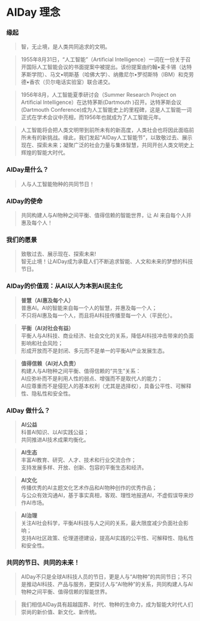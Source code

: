 # AIDay 理念

### 缘起

> 智，无止境，是人类共同追求的文明。

> 1955年8月31日，“人工智能”（Artificial Intelligence）一词在一份关于召开国际人工智能会议的书面提案中被提出。该份提案由约翰•麦卡锡（达特茅斯学院）、马文•明斯基（哈佛大学）、纳撒尼尔•罗彻斯特（IBM）和克劳德•香农（贝尔电话实验室）联合递交。

> 1956年8月，人工智能夏季研讨会（Summer Research Project on Artificial Intelligence）在达特茅斯(Dartmouth )召开。达特茅斯会议(Dartmouth Conference)成为人工智能史上的里程碑，这是人工智能一词正式在学术会议中亮相，而1956年也就成为了人工智能元年。

> 人工智能将会把人类文明带到前所未有的新高度，人类社会也将因此面临前所未有的新挑战。缘此，我们发起“AIDay人工智能节”，以致敬过去、展示现在、探索未来；凝聚广泛的社会力量与集体智慧，共同开创人类文明史上辉煌的智能大时代。


### AIDay是什么？

> 人与人工智能物种的共同节日！


### AIDay的使命

> 共同构建人与AI物种之间平衡、值得信赖的智能世界，让 AI 来自每个人并惠及每个人！


### 我们的愿景

> 致敬过去、展示现在、探索未来!<br/>
智无止境！让AIDay成为承载人们不断追求智能、人文和未来的梦想的科技节日。


### AIDay的价值观：从AI以人为本到AI民主化

> <strong>普慧（AI惠及每个人）</strong><br/>
普惠AI。AI的智能来自每一个人的智慧，并惠及每一个人；<br/>
不只将AI惠及每一个人，而且将AI科技传播至每一个人（平民化）。

> <strong>平衡（AI对社会有益）</strong><br/>
平衡人与AI科技、商业经济、社会文化的关系，降低AI科技冲击带来的负面影响和社会风险；<br/>
形成开放而不是封闭、多元而不是单一的平衡AI产业发展生态。

> <strong>值得信赖（AI对人负责）</strong><br/>
构建人与AI物种之间平衡、值得信赖的“共生”关系：<br/>
AI应弥补而不是利用人性的弱点、增强而不是取代人的能力； <br/>
AI应尊重而不是侵犯人的基本权利（尤其是选择权），具备公平性、可解释性、隐私性和安全性。


### AIDay 做什么？

> <strong>AI公益</strong><br/>
科普AI知识、以AI实践公益；<br/>
共同推进AI技术成果均衡化。

> <strong>AI生态</strong><br/>
丰富AI教育、研究、人才、技术和行业交流合作；<br/>
支持发展多样、开放、创新、包容的平衡生态和经济。

> <strong>AI文化</strong><br/>
传播优秀的AI主题文化艺术作品和AI物种创作的优秀作品；<br/>
与公众有效沟通AI，基于事实真相，客观、理性地报道AI，不虚假误导来炒作AI市场。

> <strong>AI治理</strong><br/>
关注AI社会科学，平衡AI科技与人之间的关系，最大限度减少负面社会影响；<br/>
支持AI社区政策、伦理道德建设，提高AI实践的公平性、可解释性、隐私性和安全性。


### 共同的节日、共同的未来！

> AIDay不只是全球AI科技人员的节日，更是人与“AI物种”的共同节日；不只是推动AI科技、产品与服务，更探讨人与“AI物种”的关系，共同构建人与AI物种之间平衡、值得信赖的智能世界。

> 我们相信AIDay具有超越国界、时代、物种的生命力，成为智能大时代人们崇尚的新价值、新文化、新传统。

